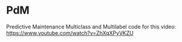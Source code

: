 # PdM 
Predictive Maintenance Multiclass and Multilabel code for this video:
https://www.youtube.com/watch?v=ZhXqXPyVKZU
